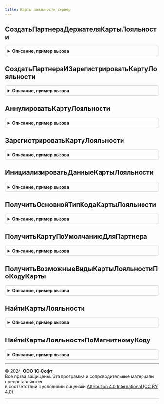 ```yaml
---
title: Карты лояльности сервер
---
```



## СоздатьПартнераДержателяКартыЛояльности
<details style="margin: 1em 0; padding: 0.5em; border: 1px solid #ccc; border-radius: 6px;">

<summary style="font-weight: bold; cursor: pointer;">Описание, пример вызова</summary>

```bsl

// Процедура создает партнера с
// наименованием "Держатель карты лояльности" на основании
// переданной структуры с данными карты лояльности.
//
// Параметры:
//  СтруктураДанныхКарты - Структура - Данные карты лояльности, см. КартыЛояльностиСервер.ИнициализироватьДанныеКартыЛояльности.
//
// Возвращаемое значение:
//  СправочникСсылка.Партнеры - Партнер.
//
Функция СоздатьПартнераДержателяКартыЛояльности(СтруктураДанныхКарты) Экспорт
```

Пример вызова
```bsl
Результат = КартыЛояльностиСервер.СоздатьПартнераДержателяКартыЛояльности(СтруктураДанныхКарты) 
```
</details>

## СоздатьПартнераИЗарегистрироватьКартуЛояльности
<details style="margin: 1em 0; padding: 0.5em; border: 1px solid #ccc; border-radius: 6px;">

<summary style="font-weight: bold; cursor: pointer;">Описание, пример вызова</summary>

```bsl

// Процедура записывает в базу данных карту лояльности на основании
// переданной структуры с данными карты лояльности, а также создает партнера с
// наименованием "Держатель карты лояльности".
//
// Параметры:
//  СтруктураДанныхКарты - Структура - Данные карты лояльности, см. КартыЛояльностиСервер.ИнициализироватьДанныеКартыЛояльности.
//
// Возвращаемое значение:
//  СправочникСсылка.КартыЛояльности - Карта лояльности.
//
Функция СоздатьПартнераИЗарегистрироватьКартуЛояльности(СтруктураДанныхКарты) Экспорт
```

Пример вызова
```bsl
Результат = КартыЛояльностиСервер.СоздатьПартнераИЗарегистрироватьКартуЛояльности(СтруктураДанныхКарты) 
```
</details>

## АннулироватьКартуЛояльности
<details style="margin: 1em 0; padding: 0.5em; border: 1px solid #ccc; border-radius: 6px;">

<summary style="font-weight: bold; cursor: pointer;">Описание, пример вызова</summary>

```bsl

// Аннулировать карту лояльности.
//
// Параметры:
//  КартаЛояльности - СправочникСсылка.КартыЛояльности - Карта лояльности.
//
Процедура АннулироватьКартуЛояльности(КартаЛояльности) Экспорт
```

Пример вызова
```bsl
КартыЛояльностиСервер.АннулироватьКартуЛояльности(КартаЛояльности) 
```
</details>

## ЗарегистрироватьКартуЛояльности
<details style="margin: 1em 0; padding: 0.5em; border: 1px solid #ccc; border-radius: 6px;">

<summary style="font-weight: bold; cursor: pointer;">Описание, пример вызова</summary>

```bsl

// Процедура записывает в базу данных карту лояльности на основании
// переданной структуры с данными карты лояльности.
//
// Параметры:
//  СтруктураДанныхКарты - Структура - Данные карты лояльности, см. КартыЛояльностиСервер.ИнициализироватьДанныеКартыЛояльности.
//
// Возвращаемое значение:
//  СправочникСсылка.КартыЛояльности - Карта лояльности.
//
Функция ЗарегистрироватьКартуЛояльности(СтруктураДанныхКарты) Экспорт
```

Пример вызова
```bsl
Результат = КартыЛояльностиСервер.ЗарегистрироватьКартуЛояльности(СтруктураДанныхКарты) 
```
</details>

## ИнициализироватьДанныеКартыЛояльности
<details style="margin: 1em 0; padding: 0.5em; border: 1px solid #ccc; border-radius: 6px;">

<summary style="font-weight: bold; cursor: pointer;">Описание, пример вызова</summary>

```bsl

// Функция возвращает пустую структуру данных карт лояльности
//
// Возвращаемое значение:
// 	Структура
//
Функция ИнициализироватьДанныеКартыЛояльности() Экспорт
```

Пример вызова
```bsl
Результат = КартыЛояльностиСервер.ИнициализироватьДанныеКартыЛояльности() 
```
</details>

## ПолучитьОсновнойТипКодаКартыЛояльности
<details style="margin: 1em 0; padding: 0.5em; border: 1px solid #ccc; border-radius: 6px;">

<summary style="font-weight: bold; cursor: pointer;">Описание, пример вызова</summary>

```bsl

// Функция возвращает тип кода карты лояльности, если только он
// используется в видах карт лояльности.
//
// Возвращаемое значение:
//  ПеречислениеСсылка.ТипыКодовКарт, Неопределено - Основной тип кода карты лояльности.
//
Функция ПолучитьОсновнойТипКодаКартыЛояльности() Экспорт
```

Пример вызова
```bsl
Результат = КартыЛояльностиСервер.ПолучитьОсновнойТипКодаКартыЛояльности() 
```
</details>

## ПолучитьКартуПоУмолчаниюДляПартнера
<details style="margin: 1em 0; padding: 0.5em; border: 1px solid #ccc; border-radius: 6px;">

<summary style="font-weight: bold; cursor: pointer;">Описание, пример вызова</summary>

```bsl

// Процедура возвращает карту лояльности партнера, если она у него одна.
//
// Параметры:
//  Партнер - СправочникСсылка.Партнеры - Партнер.
//
// Возвращаемое значение:
//  СправочникСсылка.КартыЛояльности, Неопределено - Карта лояльности.
//
Функция ПолучитьКартуПоУмолчаниюДляПартнера(Партнер) Экспорт
```

Пример вызова
```bsl
Результат = КартыЛояльностиСервер.ПолучитьКартуПоУмолчаниюДляПартнера(Партнер) 
```
</details>

## ПолучитьВозможныеВидыКартыЛояльностиПоКодуКарты
<details style="margin: 1em 0; padding: 0.5em; border: 1px solid #ccc; border-radius: 6px;">

<summary style="font-weight: bold; cursor: pointer;">Описание, пример вызова</summary>

```bsl

// Функция выполняет поиск видов карт лояльности, которые могут иметь заданный код и тип кода.
//
// Параметры:
//  КодКарты - Строка - Код карты.
//  ТипКода - ПеречислениеСсылка.ТипыКодовКарт - Тип кода карты.
//
// Возвращаемое значение:
//  Массив - Массив ссылок на виды карт лояльности.
//
Функция ПолучитьВозможныеВидыКартыЛояльностиПоКодуКарты(КодКарты, ТипКода) Экспорт
```

Пример вызова
```bsl
Результат = КартыЛояльностиСервер.ПолучитьВозможныеВидыКартыЛояльностиПоКодуКарты(КодКарты, ТипКода) 
```
</details>

## НайтиКартыЛояльности
<details style="margin: 1em 0; padding: 0.5em; border: 1px solid #ccc; border-radius: 6px;">

<summary style="font-weight: bold; cursor: pointer;">Описание, пример вызова</summary>

```bsl

// Функция выполняет поиск карт лояльности.
//
// Параметры:
//  КодКарты - Строка - Строковое представление кода карты;
//  ТипКода - ПеречислениеСсылка.ТипыКодовКарт - Тип кода карты лояльности.
//
// Возвращаемое значение:
//  Структура - Ключи и свойства структуры:
//   * ЗарегистрированныеКартыЛояльности - ТаблицаЗначений - Данные зарегистрированных карт лояльности:
//          ** Ссылка - СправочникСсылка.КартыЛояльности - ссылка на элемент справочника карты лояльности.
//          ** Штрихкод - Строка - Штрих код карты лояльности.
//          ** МагнитныйКод - Строка - Магнитный код.
//	        ** ВидКарты - СправочникСсылка.ВидыКартЛояльности - ссылка на элемент справочника виды карты лояльности.
//	        ** ТипКарты - ПеречислениеСсылка.ТипыКодовКарт - Тип кода карты лояльности.
//	        ** Персонализирована - Булево - Признак того, что карта персонализирована.
//	        ** АвтоматическаяРегистрацияПриПервомСчитывании - Булево - Признак автоматической регистрации карты в системе.
//	        ** Партнер - СправочникСсылка.Партнеры - Партнер которому выдана карта лояльности.
//	        ** Контрагент - СправочникСсылка.Контрагенты - Контрагент, которому выдана карта лояльности.
//	        ** Соглашение - СправочникСсылка.СоглашенияСКлиентами - Ссылка на элемент справочника соглашения с клиентами.
//	        ** Статус - ПеречислениеСсылка.СтатусыКартЛояльности - Ссылка на перечисление статуса карты лояльности.
//	        ** ДатаНачалаДействия - Дата - Дата начала действия карты лояльности.
//	        ** ДатаОкончанияДействия - Дата - Дата окончания действия карты лояльности.
//	        ** Организация - СправочникСсылка.Организации - Организация от имени которой выпущена карта лояльности.
//	        ** ПартнерДоступен - Булево - Признак доступности партнера.
//	        ** СоглашениеДоступно - Булево - Признак доступности соглашения.
//	        ** КонтрагентДоступен - Булево - Признак доступности контрагента.
//	        ** СтатусВидаКарты - ПеречислениеСсылка.СтатусыКартЛояльности - Статус карты лояльности.
//	        ** ЮрФизЛицо - ПеречислениеСсылка. - Указание типа партнера.
//	        ** ФИОПартнера - Строка - Фамилия Имя Отчество партнера.
//	        ** ДатаРожденияПартнера - Дата - Дата рождения партнера.
//	        ** ПолПартнера - ПеречислениеСсылка.ПолФизическогоЛица - Пол партнера, которому выдана карта.
//   * НеЗарегистрированныеКартыЛояльности - ТаблицаЗначений - Данные незарегистрированных карт лояльности:
//          ** Ссылка - СправочникСсылка.КартыЛояльности - ссылка на элемент справочника карты лояльности.
//          ** Штрихкод - Строка - Штрих код карты лояльности.
//          ** МагнитныйКод - Строка - Магнитный код.
//	        ** ВидКарты - СправочникСсылка.ВидыКартЛояльности - ссылка на элемент справочника виды карты лояльности.
//	        ** ТипКарты - ПеречислениеСсылка.ТипыКодовКарт - Тип кода карты лояльности.
//	        ** Персонализирована - Булево - Признак того, что карта персонализирована.
//	        ** АвтоматическаяРегистрацияПриПервомСчитывании - Булево - Признак автоматической регистрации карты в системе.
//	        ** Партнер - СправочникСсылка.Партнеры - Партнер которому выдана карта лояльности.
//	        ** Контрагент - СправочникСсылка.Контрагенты - Контрагент, которому выдана карта лояльности.
//	        ** Соглашение - СправочникСсылка.СоглашенияСКлиентами - Ссылка на элемент справочника соглашения с клиентами.
//	        ** Статус - ПеречислениеСсылка.СтатусыКартЛояльности - Ссылка на перечисление статуса карты лояльности.
//	        ** ДатаНачалаДействия - Дата - Дата начала действия карты лояльности.
//	        ** ДатаОкончанияДействия - Дата - Дата окончания действия карты лояльности.
//	        ** Организация - СправочникСсылка.Организации - Организация от имени которой выпущена карта лояльности.
//	        ** ПартнерДоступен - Булево - Признак доступности партнера.
//	        ** СоглашениеДоступно - Булево - Признак доступности соглашения.
//	        ** КонтрагентДоступен - Булево - Признак доступности контрагента.
//	        ** СтатусВидаКарты - ПеречислениеСсылка.СтатусыКартЛояльности - Статус карты лояльности.
//	        ** ЮрФизЛицо - ПеречислениеСсылка. - Указание типа партнера.
//	        ** ФИОПартнера - Строка - Фамилия Имя Отчество партнера.
//	        ** ДатаРожденияПартнера - Дата - Дата рождения партнера.
//	        ** ПолПартнера - ПеречислениеСсылка.ПолФизическогоЛица - Пол партнера, которому выдана карта.
//
Функция НайтиКартыЛояльности(КодКарты, ТипКода) Экспорт
```

Пример вызова
```bsl
Результат = КартыЛояльностиСервер.НайтиКартыЛояльности(КодКарты, ТипКода) 
```
</details>

## НайтиКартыЛояльностиПоМагнитномуКоду
<details style="margin: 1em 0; padding: 0.5em; border: 1px solid #ccc; border-radius: 6px;">

<summary style="font-weight: bold; cursor: pointer;">Описание, пример вызова</summary>

```bsl

// Функция выполняет поиск карт лояльности по магнитному коду.
//
// Параметры:
//  МагнитныйКод - ПеречислениеСсылка.ТипыКодовКарт - Магнитный код.
//
// Возвращаемое значение:
//  Структура - Структура со свойствами:
//   * ЗарегистрированныеКартыЛояльности   - ТаблицаЗначений - Данные зарегистрированных карт лояльности,
//                                           см. КартыЛояльностиСервер.ИнициализироватьДанныеКартыЛояльности.
//   * НеЗарегистрированныеКартыЛояльности - ТаблицаЗначений - Данные незарегистрированных карт лояльности,
//                                           см. КартыЛояльностиСервер.ИнициализироватьДанныеКартыЛояльности.
//
Функция НайтиКартыЛояльностиПоМагнитномуКоду(МагнитныйКод) Экспорт
```

Пример вызова
```bsl
Результат = КартыЛояльностиСервер.НайтиКартыЛояльностиПоМагнитномуКоду(МагнитныйКод) 
```
</details>

---

© 2024, **ООО 1С-Софт**  
Все права защищены. Эта программа и сопроводительные материалы предоставляются  
в соответствии с условиями лицензии [Attribution 4.0 International (CC BY 4.0)](https://creativecommons.org/licenses/by/4.0/legalcode).

---
